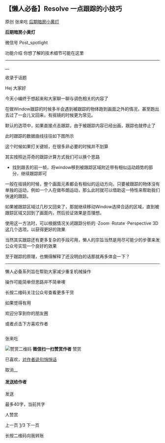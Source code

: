 ##  【懒人必备】Resolve 一点跟踪的小技巧

原创 张来吃 [ 后期暗房小黄灯 ](javascript:void\(0\);)

**后期暗房小黄灯** ![]()

微信号 Post_spotlight

功能介绍 你想了解的技术细节可能在这里

__ __

__

收录于话题

Hej 大家好

今天小编终于想起来和大家聊一聊与调色相关的内容了

  

在做Window跟踪的时候多半会遇到被跟踪的物体跑到画面之外的情况，甚至跑出去过了一会儿又回来，有摇镜的时候更为常见。

  

默认的选项中，如果直接点击跟踪，由于被跟踪内容已经出画，跟踪也就停止了

  

此时跟踪的数据曲线往往如下图所示

  

这个时候如果打关键帧，在很多非必要的时候并不划算  

其实按照达芬奇的跟踪计算方式我们可以换个思路

  

  * 
    找到跟丢的前一帧，将window移到被跟踪区域附近带有相似运动趋势的部分，继续跟踪即可

  

  

  

一般在摇镜的时候，整个画面元素都会有相似的运动方向，只要被跟踪的物体没有单独的运动，例如一个人在做布朗运动，那么此时就可以借助这一特性来帮助我们快速的跟踪。

  

如果被跟踪区域过几秒又回来了，那就继续移动Window选择合适的区域，直到被跟踪区域又回到了画面内，然后验证效果是否理想。

  

  

使用这一方法时，可以根据情况关闭跟踪分析的 ·Zoom ·Rotate ·Perspective 3D 这几个选项，以获得更好的效果  

  

当然其实跟踪还有更多复杂的手段可用，懒人的宗旨当然是用尽可能少的步骤来发公众号实现一个良好的效果

  

至于跟踪的原理，也懒得解释了还没明白的话那就再多体会一下？

  

* * *

  

懒人必备系列旨在帮助大家减少重复机械操作

操作可能简单但思路并不简单噢

长按二维码关注公众号查看更多干货

如果觉得有用

欢迎分享到你的朋友圈

或者点击下方喜欢作者

  

![]()

张来吃

![赞赏二维码]() **微信扫一扫赞赏作者** 赞赏

已喜欢，[对作者说句悄悄话](javascript:;)

取消__

#### 发送给作者

发送

最多40字，当前共字

 人赞赏

上一页 [1](javascript:;)/3 下一页

长按二维码向我转账

